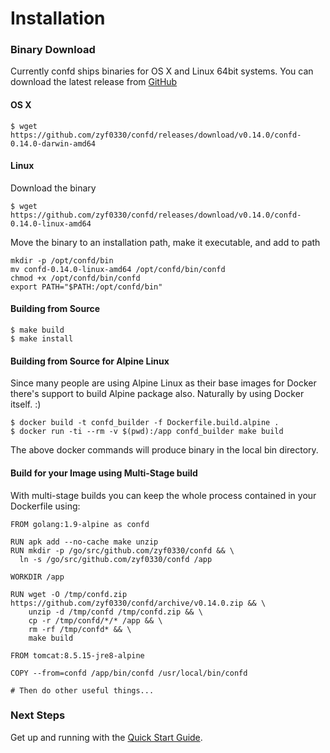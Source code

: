 # Installation

### Binary Download

Currently confd ships binaries for OS X and Linux 64bit systems. You can download the latest release from [GitHub](https://github.com/zyf0330/confd/releases)

#### OS X

```
$ wget https://github.com/zyf0330/confd/releases/download/v0.14.0/confd-0.14.0-darwin-amd64
```

#### Linux

Download the binary
```
$ wget https://github.com/zyf0330/confd/releases/download/v0.14.0/confd-0.14.0-linux-amd64
```
Move the binary to an installation path, make it executable, and add to path
```
mkdir -p /opt/confd/bin
mv confd-0.14.0-linux-amd64 /opt/confd/bin/confd
chmod +x /opt/confd/bin/confd
export PATH="$PATH:/opt/confd/bin"
```

#### Building from Source

```
$ make build
$ make install
```

#### Building from Source for Alpine Linux

Since many people are using Alpine Linux as their base images for Docker there's support to build Alpine package also. Naturally by using Docker itself. :)

```
$ docker build -t confd_builder -f Dockerfile.build.alpine .
$ docker run -ti --rm -v $(pwd):/app confd_builder make build
```
The above docker commands will produce binary in the local bin directory.

#### Build for your Image using Multi-Stage build

With multi-stage builds you can keep the whole process contained in your Dockerfile using:

```
FROM golang:1.9-alpine as confd

RUN apk add --no-cache make unzip
RUN mkdir -p /go/src/github.com/zyf0330/confd && \
  ln -s /go/src/github.com/zyf0330/confd /app

WORKDIR /app

RUN wget -O /tmp/confd.zip https://github.com/zyf0330/confd/archive/v0.14.0.zip && \
    unzip -d /tmp/confd /tmp/confd.zip && \
    cp -r /tmp/confd/*/* /app && \
    rm -rf /tmp/confd* && \
    make build

FROM tomcat:8.5.15-jre8-alpine

COPY --from=confd /app/bin/confd /usr/local/bin/confd

# Then do other useful things...
```

### Next Steps

Get up and running with the [Quick Start Guide](quick-start-guide.md).
